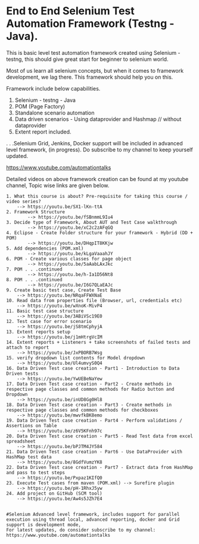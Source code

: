 # End to End Selenium Test Automation Framework (Testng - Java).

This is basic level test automation framework created using Selenium - testng, this should give great start for beginner to selenium world.

Most of us learn all selenium concepts, but when it comes to framework development, we lag there. This framework should help you on this.

Framework include below capabilities.
1. Selenium - testng - Java
2. POM (Page Factory)
3. Standalone scenario automation
4. Data driven scenarios - Using dataprovider and Hashmap // without dataprovider
5. Extent report included.

 . . .Selenium Grid, Jenkins, Docker support will be included in advanced level framework, (in progress). Do subscribe to my channel to keep yourself updated.
 
 https://www.youtube.com/automationtalks
 
Detailed videos on above framework creation can be found at my youtube channel, Topic wise links are given below.

	1. What this course is about? Pre-requisite for taking this course / video series?
		--> https://youtu.be/SX1-lKn-ttA
	2. Framework Structure
	        --> https://youtu.be/fSBnmmL9Iu4
	3. Decide type of Framework, About AUT and Test Case walkthrough
	        --> https://youtu.be/xC2c2zAFqGQ
	4. Eclipse - Create Folder structure for your framework - Hybrid (DD + POM)
	        --> https://youtu.be/DHqpIT8KKjw
	5. Add dependencies (POM.xml)
	        --> https://youtu.be/kLgaVaaahJY
	6. POM - Create various classes for page object
	        --> https://youtu.be/5aAabLAxJkc
	7. POM . . .continued
	        --> https://youtu.be/h-Ia1D56Nt8
	8. POM . . .continued
	        --> https://youtu.be/I6G7QLaEAJc
	9. Create basic test case, Create Test Base
		--> https://youtu.be/NRqaFFWXNaE
	10. Read data from properties file (Browser, url, credentials etc)
		--> https://youtu.be/wXnoK-MivP4
	11. Basic test case structure
		--> https://youtu.be/3ABiVSc19E0
	12. Test case for error scenario
		--> https://youtu.be/jS8tmCphyjA
	13. Extent reports setup
		--> https://youtu.be/j1mHtrgVcIM
	14. Extent reports + Listeners + take screenshots of failed tests and attach to report
		--> https://youtu.be/JxPBORB7Wsg
	15. verify dropdown list contents for Model dropdown
		--> https://youtu.be/Ul4umvyS0Q4
	16. Data Driven Test case creation - Part1 - Introduction to Data Driven tests
		--> https://youtu.be/YwUEBeNaYew
	17. Data Driven Test case creation - Part2 - Create methods in respective page classes and common methods for Radio button and Dropdown
		--> https://youtu.be/inUD8Gg0Hl8
	18. Data Driven Test case creation - Part3 - Create methods in respective page classes and common methods for checkboxes
		--> https://youtu.be/mwvfkBK8emo
	19. Data Driven Test case creation - Part4 - Perform validations / Assertions on Table
		--> https://youtu.be/z6V5KFnh97c
	20. Data Driven Test case creation - Part5 - Read Test data from excel spreadsheet
		--> https://youtu.be/bPJTM4JY584
	21. Data Driven Test case creation - Part6 - Use DataProvider with HashMap test data
		--> https://youtu.be/8GdfVumzYK8
	22. Data Driven Test case creation - Part7 - Extract data from HashMap and pass to test steps
		--> https://youtu.be/Pxpaz1KIfQ0
	23. Execute Test cases from maven (POM.xml) --> Surefire plugin
		--> https://youtu.be/pH-1RhxJ5yw
	24. Add project on GitHub (SCM tool)
		--> https://youtu.be/Aw4s5JZh7E4
		
	
	#Selenium Advanced level framework, includes support for parallel execution using thread local, advanced reporting, docker and Grid support is development mode,
	For latest updates, do consider subscribe to my channel:  https://www.youtube.com/automationtalks


